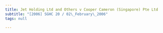 ```yaml
---
title: Jet Holding Ltd and Others v Cooper Cameron (Singapore) Pte Ltd and Another
subtitle: "[2006] SGHC 20 / 02\_February\_2006"
tags: null

---
```


